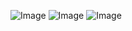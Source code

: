 ![Image](https://github.com/user-attachments/assets/4a1ee07a-a347-4acf-b042-484834c2e74c)
![Image](https://github.com/user-attachments/assets/b95ff60b-f879-4960-8099-385df3a0f73a)
![Image](https://github.com/user-attachments/assets/903d4f05-84d8-4afc-b3d8-e611300c9e38)
